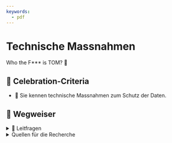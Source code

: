 ```yaml
---
keywords:
  - pdf
---
```


# Technische Massnahmen

Who the F\*\*\* is TOM? 🧐

## 🎉 Celebration-Criteria

- :dart: Sie kennen technische Massnahmen zum Schutz der Daten.

## :compass: Wegweiser

<details>
  <summary> 🤔 Leitfragen </summary>

- Welche technischen Massnahmen gibt es?
  - Beschreiben Sie einige davon
- Welche technischen Massnahmen kennen Sie von Ihrem Betrieb?
- Wie verbessern technische Massnahmen die IT-Sicherheit?
- Welche Gefahren gibt es?
  - Beschreiben Sie einige davon
- ...

</details>

<details>
  <summary>Quellen für die Recherche</summary>

- [CH EDÖB: Leitfaden TOM](https://www.edoeb.admin.ch/edoeb/de/home/kurzmeldungen/km2024/23012024_leitfaden_tom.html)
- [**Swiss Infosec:** Technische und organisatorische Massnahmen (TOM)](https://www.infosec.ch/beratung/datenschutz/technische-und-organisatorische-massnahmen-tom/)
- [**Toshiba Tec Switzerland AG** allgemeine Beschreibung der technischen und organisatorischen Massnahmen](https://www.toshibatec.ch/de/tom/)
- [**Swisscom:** 10 Tipps, wie sich KMU vor Cyberattacken schützen](https://www.swisscom.ch/de/b2bmag/sicherheit/it-security-strategie-kmu/)
- [**ComputerWeekly:** Physische Sicherheit (Objektschutz)](https://www.computerweekly.com/de/definition/Physische-Sicherheit-Objektschutz)
- [**security insider:** Was ist physische IT-Sicherheit?](https://www.security-insider.de/was-ist-physische-it-sicherheit-a-712152/)
- [**green** Schutz im Datacenter](https://www.green.ch/de/geschaeftskunden/security/physische-sicherheit/schutz-im-datacenter)

</details>
